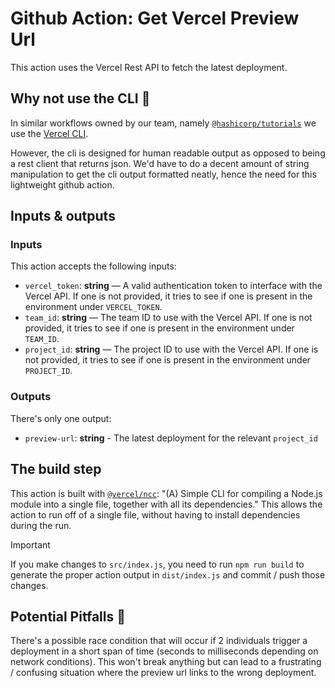 # Github Action: Get Vercel Preview Url

This action uses the Vercel Rest API to fetch the latest deployment.

## Why not use the CLI 🤔

In similar workflows owned by our team, namely [`@hashicorp/tutorials`](https://github.com/hashicorp/tutorials/blob/main/.github/workflows/build-preview-2.yml) we use the [Vercel CLI](https://vercel.com/docs/cli). 

However, the cli is designed for human readable output as opposed to being a rest client that returns json. We'd have to do a decent amount of string manipulation to get the cli output formatted neatly, hence the need for this lightweight github action.

## Inputs & outputs

### Inputs

This action accepts the following inputs:

- `vercel_token`: **string** — A valid authentication token to interface with the Vercel API. If one is not provided, it tries to see if one is present in the environment under `VERCEL_TOKEN`.
- `team_id`: **string** — The team ID to use with the Vercel API. If one is not provided, it tries to see if one is present in the environment under `TEAM_ID`.
- `project_id`: **string** — The project ID to use with the Vercel API. If one is not provided, it tries to see if one is present in the environment under `PROJECT_ID`.

### Outputs

There's only one output:

- `preview-url`: **string** - The latest deployment for the relevant `project_id`

## The build step

This action is built with [`@vercel/ncc`](https://github.com/vercel/ncc): "(A) Simple CLI for compiling a Node.js module into a single file, together with all its dependencies." This allows the action to run off of a single file, without having to install dependencies during the run.

> [!IMPORTANT]
>  If you make changes to `src/index.js`, you need to run `npm run build` to generate the proper action output in `dist/index.js` and commit / push those changes.

## Potential Pitfalls 🚧

There's a possible race condition that will occur if 2 individuals trigger a deployment in a short span of time (seconds to milliseconds depending on network conditions). This won't break anything but can lead to a frustrating / confusing situation where the preview url links to the wrong deployment. 
